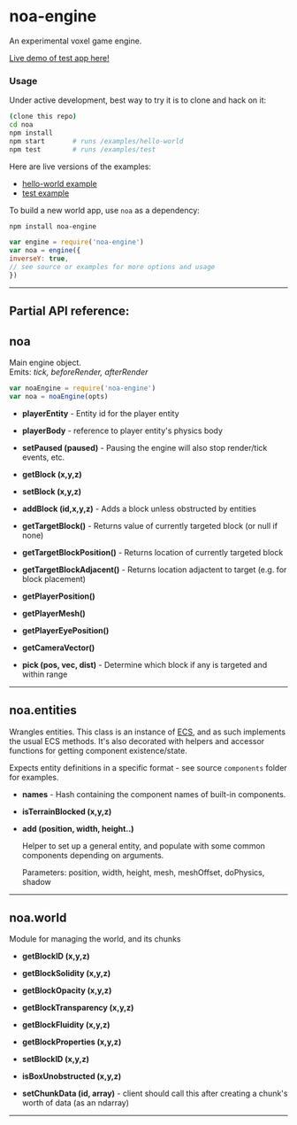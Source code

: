 
# noa-engine

An experimental voxel game engine.

[Live demo of test app here!](http://andyhall.github.io/noa-testbed/)

### Usage

Under active development, best way to try it is to clone and hack on it:

```sh
(clone this repo)
cd noa
npm install
npm start       # runs /examples/hello-world
npm test        # runs /examples/test
```

Here are live versions of the examples: 
* [hello-world example](http://andyhall.github.io/noa/examples/hello-world/)
* [test example](http://andyhall.github.io/noa/examples/test/)

To build a new world app, use `noa` as a dependency:

```sh
npm install noa-engine
```

```js
var engine = require('noa-engine')
var noa = engine({
inverseY: true,
// see source or examples for more options and usage
})
```

----

## Partial API reference:

<!-- Start index.js -->

## noa
Main engine object.  
Emits: *tick, beforeRender, afterRender*

```js
var noaEngine = require('noa-engine')
var noa = noaEngine(opts)
```

* **playerEntity**  - Entity id for the player entity

* **playerBody**  - reference to player entity's physics body

* **setPaused (paused)**  - Pausing the engine will also stop render/tick events, etc.

* **getBlock (x,y,z)** 

* **setBlock (x,y,z)** 

* **addBlock (id,x,y,z)**  - Adds a block unless obstructed by entities 

* **getTargetBlock()**  - Returns value of currently targeted block (or null if none)

* **getTargetBlockPosition()**  - Returns location of currently targeted block

* **getTargetBlockAdjacent()**  - Returns location adjactent to target (e.g. for block placement)

* **getPlayerPosition()** 

* **getPlayerMesh()** 

* **getPlayerEyePosition()** 

* **getCameraVector()** 

* **pick (pos, vec, dist)**  - Determine which block if any is targeted and within range

<!-- End index.js -->

----

<!-- Start lib/entities.js -->

## noa.entities
Wrangles entities. 
This class is an instance of [ECS](https://github.com/andyhall/ent-comp), 
and as such implements the usual ECS methods.
It's also decorated with helpers and accessor functions for getting component existence/state.

Expects entity definitions in a specific format - see source `components` folder for examples.

* **names**  - Hash containing the component names of built-in components.

* **isTerrainBlocked (x,y,z)** 

* **add (position, width, height..)** 

  Helper to set up a general entity, and populate with some common components depending on arguments.
  
  Parameters: position, width, height, mesh, meshOffset, doPhysics, shadow

<!-- End lib/entities.js -->

----

<!-- Start lib/world.js -->

## noa.world
Module for managing the world, and its chunks

* **getBlockID (x,y,z)** 

* **getBlockSolidity (x,y,z)** 

* **getBlockOpacity (x,y,z)** 

* **getBlockTransparency (x,y,z)** 

* **getBlockFluidity (x,y,z)** 

* **getBlockProperties (x,y,z)** 

* **setBlockID (x,y,z)** 

* **isBoxUnobstructed (x,y,z)** 

* **setChunkData (id, array)**  - client should call this after creating a chunk's worth of data (as an ndarray) 

<!-- End lib/world.js -->

----

